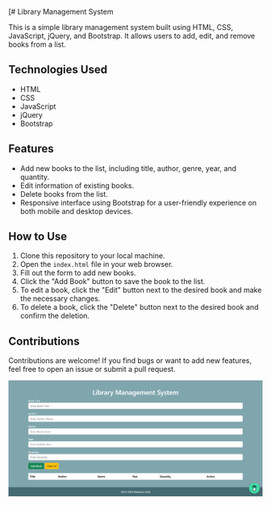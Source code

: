 [# Library Management System

This is a simple library management system built using HTML, CSS, JavaScript, jQuery, and Bootstrap. It allows users to add, edit, and remove books from a list.

## Technologies Used

- HTML
- CSS
- JavaScript
- jQuery
- Bootstrap

## Features

- Add new books to the list, including title, author, genre, year, and quantity.
- Edit information of existing books.
- Delete books from the list.
- Responsive interface using Bootstrap for a user-friendly experience on both mobile and desktop devices.

## How to Use

1. Clone this repository to your local machine.
2. Open the `index.html` file in your web browser.
3. Fill out the form to add new books.
4. Click the "Add Book" button to save the book to the list.
5. To edit a book, click the "Edit" button next to the desired book and make the necessary changes.
6. To delete a book, click the "Delete" button next to the desired book and confirm the deletion.

## Contributions

Contributions are welcome! If you find bugs or want to add new features, feel free to open an issue or submit a pull request.


![Library Management System Screenshot](https://github.com/mthaugusto/library-management-javascript/blob/main/ScreenCapture.png?raw=true)
